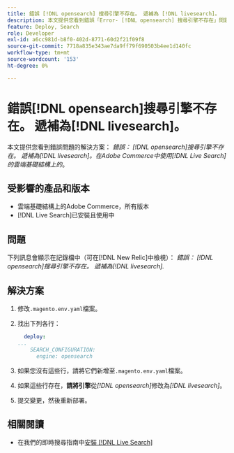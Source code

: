 ```yaml
---
title: 錯誤 [!DNL opensearch] 搜尋引擎不存在。 遞補為 [!DNL livesearch]。
description: 本文提供您看到錯誤「Error- [!DNL opensearch] 搜尋引擎不存在」問題的解決方案。 正在遞補為 [!DNL livesearch].'，在Adobe Commerce雲端基礎結構上。
feature: Deploy, Search
role: Developer
exl-id: a6cc981d-b8f0-402d-8771-60d2f21f09f8
source-git-commit: 7718a835e343ae7da9ff79f690503b4ee1d140fc
workflow-type: tm+mt
source-wordcount: '153'
ht-degree: 0%

---
```


# 錯誤[!DNL opensearch]搜尋引擎不存在。 遞補為[!DNL livesearch]。

本文提供您看到錯誤問題的解決方案： *錯誤： [!DNL opensearch]搜尋引擎不存在。 遞補為[!DNL livesearch]。在Adobe Commerce中使用[!DNL Live Search]的雲端基礎結構上的*。

## 受影響的產品和版本

* 雲端基礎結構上的Adobe Commerce，所有版本
* [!DNL Live Search]已安裝且使用中

## 問題

下列訊息會顯示在記錄檔中（可在[!DNL New Relic]中檢視）：
*錯誤： [!DNL opensearch]搜尋引擎不存在。 遞補為[!DNL livesearch].*

## 解決方案

1. 修改`.magento.env.yaml`檔案。
1. 找出下列各行：

   ```yaml
     deploy:
   ...
       SEARCH_CONFIGURATION:
         engine: opensearch
   ```

1. 如果您沒有這些行，請將它們新增至`.magento.env.yaml`檔案。
1. 如果這些行存在，**請將引擎**&#x200B;從&#x200B;*[!DNL opensearch]*&#x200B;修改為&#x200B;*[!DNL livesearch]*。
1. 提交變更，然後重新部署。

## 相關閱讀

* 在我們的即時搜尋指南中[安裝 [!DNL Live Search]](https://experienceleague.adobe.com/docs/commerce-merchant-services/live-search/onboard/install.html?lang=zh-Hant)
